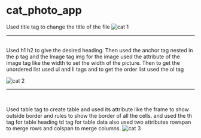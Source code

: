# cat_photo_app
Used title tag to change the title of the file
![cat 1](https://github.com/jaitensahu/cat_photo_app/assets/127736781/ac8113ab-b6aa-4f0a-b47b-4227419ae4eb)
<br>
<hr>
<br>
Used h1 h2 to give the desired heading. Then used the anchor tag nested in the p tag and the Image tag img for the image used the attribute of the image tag like the width to set the
width of the picture. Then to get the unordered list used ul and li tags and to get the order list used the ol tag

![cat 2](https://github.com/jaitensahu/cat_photo_app/assets/127736781/959a660e-ff1c-42c2-8195-5c05e824c99c)
<br>
<hr>
<br>

Used table tag to create table and used its attribute like the frame to show outside border and rules to show the border of all the cells.
and used the th tag for table heading td tag for table data also used two attributes rowspan to merge rows and colspan to merge columns.
![cat 3](https://github.com/jaitensahu/cat_photo_app/assets/127736781/bd550200-7486-4317-a39b-4c7762eee90e)
